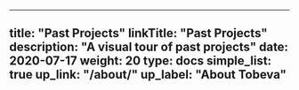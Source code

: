 
---
title: "Past Projects"
linkTitle: "Past Projects"
description: "A visual tour of past projects"
date: 2020-07-17
weight: 20
type: docs
simple_list: true
up_link: "/about/"
up_label: "About Tobeva"
---
